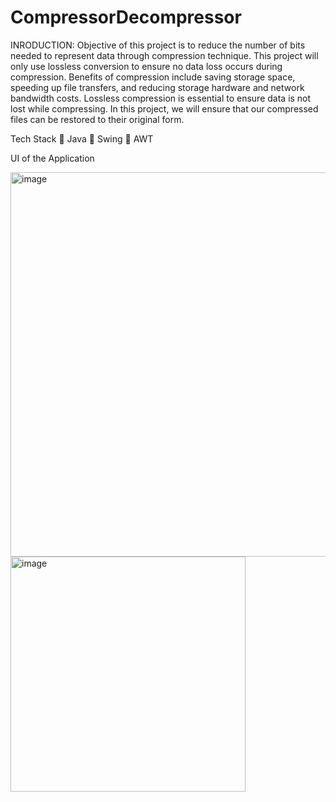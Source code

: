 # CompressorDecompressor

INRODUCTION:
Objective of this project is to reduce the number of bits needed to represent data through compression technique. This project will only use lossless conversion to ensure no data loss occurs during compression. Benefits of compression include saving storage space, speeding up file transfers, and reducing storage hardware and network bandwidth costs. Lossless compression is essential to ensure data is not lost while compressing. In this project, we will ensure that our compressed files can be restored to their original form.

Tech Stack
🔴 Java
🔴 Swing
🔴 AWT

UI of the Application



<img width="615" alt="image" src="https://github.com/pranay9949/CompressorDecompressor/assets/139853595/ae36ef89-dfe5-419e-b9b1-a09bcb85507b">




<img width="376" alt="image" src="https://github.com/pranay9949/CompressorDecompressor/assets/139853595/9f6780aa-abbd-4c2f-a440-f64509c2bd5b">

